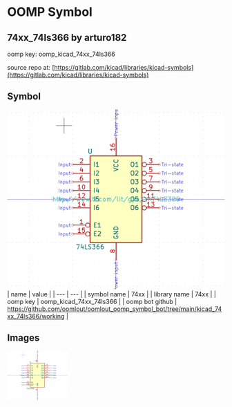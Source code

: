 # OOMP Symbol  
## 74xx_74ls366  by arturo182  
  
oomp key: oomp_kicad_74xx_74ls366  
  
source repo at: [https://gitlab.com/kicad/libraries/kicad-symbols](https://gitlab.com/kicad/libraries/kicad-symbols)  
## Symbol  
  
[![working.png](working_600.png)](working.png)  
| name | value | 
| --- | --- | 
| symbol name | 74xx | 
| library name | 74xx | 
| oomp key | oomp_kicad_74xx_74ls366 | 
| oomp bot github | https://github.com/oomlout/oomlout_oomp_symbol_bot/tree/main/kicad_74xx_74ls366/working | 
## Images  
  
[![working.png](working_140.png)](working.png)  
